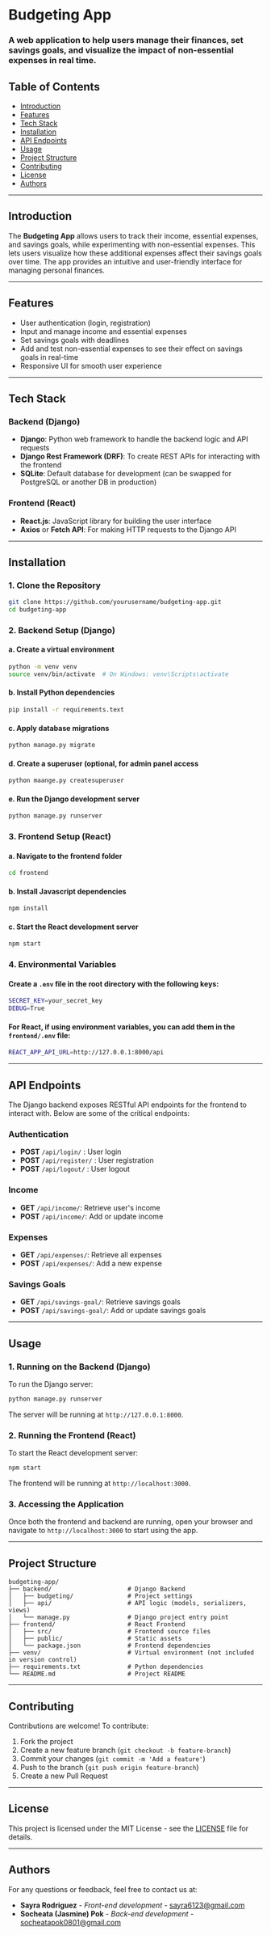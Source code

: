 # **Budgeting App**

### A web application to help users manage their finances, set savings goals, and visualize the impact of non-essential expenses in real time.

## **Table of Contents**

- [Introduction](#introduction)
- [Features](#features)
- [Tech Stack](#tech-stack)
- [Installation](#installation)
- [API Endpoints](#api-endpoints)
- [Usage](#usage)
- [Project Structure](#project-structure)
- [Contributing](#contributing)
- [License](#license)
- [Authors](#authors)
---

## **Introduction**

The **Budgeting App** allows users to track their income, essential expenses, and savings goals, while experimenting with non-essential expenses. This lets users visualize how these additional expenses affect their savings goals over time. The app provides an intuitive and user-friendly interface for managing personal finances.

---

## **Features**

- User authentication (login, registration)
- Input and manage income and essential expenses
- Set savings goals with deadlines
- Add and test non-essential expenses to see their effect on savings goals in real-time
- Responsive UI for smooth user experience

---

## **Tech Stack**

### **Backend (Django)**

- **Django**: Python web framework to handle the backend logic and API requests
- **Django Rest Framework (DRF)**: To create REST APIs for interacting with the frontend
- **SQLite**: Default database for development (can be swapped for PostgreSQL or another DB in production)

### **Frontend (React)**

- **React.js**: JavaScript library for building the user interface
- **Axios** or **Fetch API**: For making HTTP requests to the Django API

---

## **Installation**

### **1. Clone the Repository**

```bash
git clone https://github.com/yourusername/budgeting-app.git
cd budgeting-app
```
### **2. Backend Setup (Django)**
#### **a. Create a virtual environment**

```bash
python -m venv venv
source venv/bin/activate  # On Windows: venv\Scripts\activate
```

#### **b. Install Python dependencies**

```bash
pip install -r requirements.text
```

#### **c. Apply database migrations**

```bash
python manage.py migrate
```

#### **d. Create a superuser (optional, for admin panel access**

```bash
python maange.py createsuperuser
```

#### **e. Run the Django development server**

```bash
python manage.py runserver
```

### **3. Frontend Setup (React)**
#### **a. Navigate to the frontend folder**

```bash
cd frontend
```

#### **b. Install Javascript dependencies**

```bash
npm install
```

#### **c. Start the React development server**

```bash
npm start
```

### **4. Environmental Variables**
#### Create a `.env` file in the root directory with the following keys:
```bash
SECRET_KEY=your_secret_key
DEBUG=True
```
#### For React, if using environment variables, you can add them in the `frontend/.env` file:
```bash
REACT_APP_API_URL=http://127.0.0.1:8000/api
```

---
## **API Endpoints**

The Django backend exposes RESTful API endpoints for the frontend to interact with. Below are some of the critical endpoints:

### **Authentication**

- **POST** `/api/login/` : User login
- **POST** `/api/register/` : User registration
- **POST** `/api/logout/` : User logout

### **Income**

- **GET** `/api/income/`: Retrieve user's income
- **POST** `/api/income/`: Add or update income

### **Expenses**

- **GET** `/api/expenses/`: Retrieve all expenses
- **POST** `/api/expenses/`: Add a new expense

### **Savings Goals**

- **GET** `/api/savings-goal/`: Retrieve savings goals
- **POST** `/api/savings-goal/`: Add or update savings goals

---
## **Usage**
### **1. Running on the Backend (Django)**
To run the Django server: 
```bash
python manage.py runserver
```
The server will be running at `http://127.0.0.1:8000`.

### **2. Running the Frontend (React)**
To start the React development server:
```bash
npm start
```
The frontend will be running at `http://localhost:3000`.

### **3. Accessing the Application**
Once both the frontend and backend are running, open your browser and navigate to `http://localhost:3000` to start using the app.

---
## **Project Structure**

```plaintext
budgeting-app/
├── backend/                     # Django Backend
│   ├── budgeting/               # Project settings
│   ├── api/                     # API logic (models, serializers, views)
│   └── manage.py                # Django project entry point
├── frontend/                    # React Frontend
│   ├── src/                     # Frontend source files
│   ├── public/                  # Static assets
│   └── package.json             # Frontend dependencies
├── venv/                        # Virtual environment (not included in version control)
├── requirements.txt             # Python dependencies
└── README.md                    # Project README
```

---

## **Contributing**

Contributions are welcome! To contribute:

1. Fork the project
2. Create a new feature branch (`git checkout -b feature-branch`)
3. Commit your changes (`git commit -m 'Add a feature'`)
4. Push to the branch (`git push origin feature-branch`)
5. Create a new Pull Request

---

## **License**

This project is licensed under the MIT License - see the [LICENSE](LICENSE) file for details.

---

## **Authors**

For any questions or feedback, feel free to contact us at:
- **Sayra Rodriguez** - *Front-end development* - [sayra6123@gmail.com](mailto:sayra6123@gmail.com)
- **Socheata (Jasmine) Pok** - *Back-end development* - [socheatapok0801@gmail.com](mailto:socheatapok0801@gmail.com)









